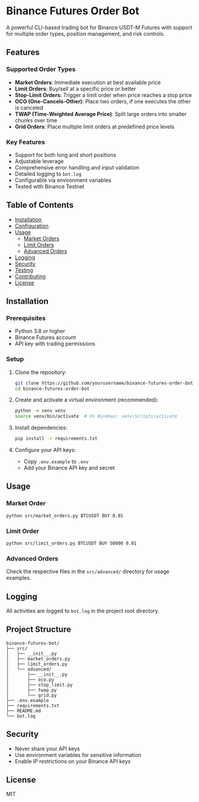 # Binance Futures Order Bot

A powerful CLI-based trading bot for Binance USDT-M Futures with support for multiple order types, position management, and risk controls.

## Features

### Supported Order Types
- **Market Orders**: Immediate execution at best available price
- **Limit Orders**: Buy/sell at a specific price or better
- **Stop-Limit Orders**: Trigger a limit order when price reaches a stop price
- **OCO (One-Cancels-Other)**: Place two orders, if one executes the other is canceled
- **TWAP (Time-Weighted Average Price)**: Split large orders into smaller chunks over time
- **Grid Orders**: Place multiple limit orders at predefined price levels

### Key Features
- Support for both long and short positions
- Adjustable leverage
- Comprehensive error handling and input validation
- Detailed logging to `bot.log`
- Configurable via environment variables
- Tested with Binance Testnet

## Table of Contents
- [Installation](#installation)
- [Configuration](#configuration)
- [Usage](#usage)
  - [Market Orders](#market-orders)
  - [Limit Orders](#limit-orders)
  - [Advanced Orders](#advanced-orders)
- [Logging](#logging)
- [Security](#security)
- [Testing](#testing)
- [Contributing](#contributing)
- [License](#license)

## Installation

### Prerequisites
- Python 3.8 or higher
- Binance Futures account
- API key with trading permissions

### Setup

1. Clone the repository:
   ```bash
   git clone https://github.com/yourusername/binance-futures-order-bot.git
   cd binance-futures-order-bot
   ```

2. Create and activate a virtual environment (recommended):
   ```bash
   python -m venv venv
   source venv/bin/activate  # On Windows: venv\Scripts\activate
   ```

3. Install dependencies:
   ```bash
   pip install -r requirements.txt
   ```

4. Configure your API keys:
   - Copy `.env.example` to `.env`
   - Add your Binance API key and secret

## Usage

### Market Order
```bash
python src/market_orders.py BTCUSDT BUY 0.01
```

### Limit Order
```bash
python src/limit_orders.py BTCUSDT BUY 50000 0.01
```

### Advanced Orders
Check the respective files in the `src/advanced/` directory for usage examples.

## Logging
All activities are logged to `bot.log` in the project root directory.

## Project Structure
```
binance-futures-bot/
├── src/
│   ├── __init__.py
│   ├── market_orders.py
│   ├── limit_orders.py
│   └── advanced/
│       ├── __init__.py
│       ├── oco.py
│       ├── stop_limit.py
│       ├── twap.py
│       └── grid.py
├── .env.example
├── requirements.txt
├── README.md
└── bot.log
```

## Security

- Never share your API keys
- Use environment variables for sensitive information
- Enable IP restrictions on your Binance API keys

## License

MIT
